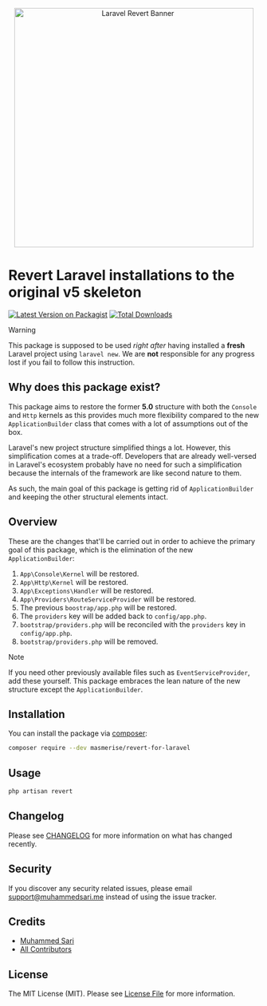 <p align="center"><img src="https://github.com/masmerise/revert-for-laravel/raw/master/art/banner.png" alt="Laravel Revert Banner" width="480" height="480"></p>

# Revert Laravel installations to the original v5 skeleton

[![Latest Version on Packagist](https://img.shields.io/packagist/v/masmerise/revert-for-laravel.svg?style=flat-square)](https://packagist.org/packages/masmerise/revert-for-laravel)
[![Total Downloads](https://img.shields.io/packagist/dt/masmerise/revert-for-laravel.svg?style=flat-square)](https://packagist.org/packages/masmerise/revert-for-laravel)

> [!WARNING]
> This package is supposed to be used *right after* having installed a **fresh** Laravel project using `laravel new`. 
> We are **not** responsible for any progress lost if you fail to follow this instruction.

## Why does this package exist?

This package aims to restore the former **5.0** structure with both the `Console` and `Http` kernels as this provides much more
flexibility compared to the new `ApplicationBuilder` class that comes with a lot of assumptions out of the box.

Laravel's new project structure simplified things a lot. However, this simplification comes at a trade-off.
Developers that are already well-versed in Laravel's ecosystem probably have no need for such a simplification because
the internals of the framework are like second nature to them.

As such, the main goal of this package is getting rid of `ApplicationBuilder` and keeping the other structural elements intact.

## Overview

These are the changes that'll be carried out in order to achieve the primary goal of this package,
which is the elimination of the new `ApplicationBuilder`:

1. `App\Console\Kernel` will be restored.
1. `App\Http\Kernel` will be restored.
1. `App\Exceptions\Handler` will be restored.
1. `App\Providers\RouteServiceProvider` will be restored.
1. The previous `boostrap/app.php` will be restored.
1. The `providers` key will be added back to `config/app.php`.
1. `bootstrap/providers.php` will be reconciled with the `providers` key in `config/app.php`.
1. `bootstrap/providers.php` will be removed.

> [!NOTE]
> If you need other previously available files such as `EventServiceProvider`,
> add these yourself. This package embraces the lean nature of the new structure except the `ApplicationBuilder`.

## Installation

You can install the package via [composer](https://getcomposer.org):

```bash
composer require --dev masmerise/revert-for-laravel
```

## Usage

```bash
php artisan revert
```

## Changelog

Please see [CHANGELOG](CHANGELOG.md) for more information on what has changed recently.

## Security

If you discover any security related issues, please email support@muhammedsari.me instead of using the issue tracker.

## Credits

- [Muhammed Sari](https://github.com/masmerise)
- [All Contributors](../../contributors)

## License

The MIT License (MIT). Please see [License File](LICENSE.md) for more information.
